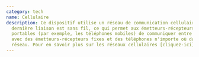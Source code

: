 ```yaml
---
category: tech
name: Cellulaire
description: Ce dispositif utilise un réseau de communication cellulaire où la
  dernière liaison est sans fil, ce qui permet aux émetteurs-récepteurs
  portables (par exemple, les téléphones mobiles) de communiquer entre eux et
  avec des émetteurs-récepteurs fixes et des téléphones n'importe où dans le
  réseau. Pour en savoir plus sur les réseaux cellulaires [cliquez-ici](https://fr.wikipedia.org/wiki/Réseau_de_téléphonie_mobile)
---
```

